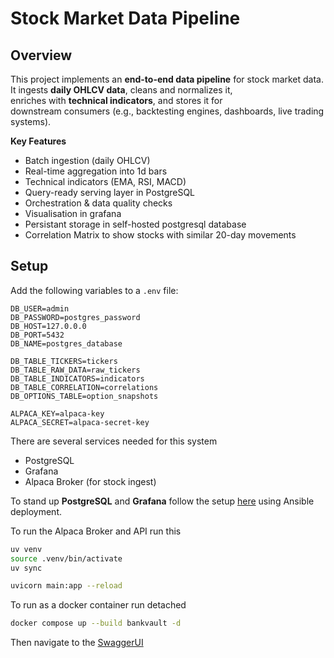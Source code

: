 # Stock Market Data Pipeline

## Overview
This project implements an **end-to-end data pipeline** for stock market data.  
It ingests **daily OHLCV data**, cleans and normalizes it,  
enriches with **technical indicators**, and stores it for  
downstream consumers (e.g., backtesting engines, dashboards, live trading systems).

**Key Features**
- Batch ingestion (daily OHLCV)
- Real-time aggregation into 1d bars
- Technical indicators (EMA, RSI, MACD)
- Query-ready serving layer in PostgreSQL
- Orchestration & data quality checks
- Visualisation in grafana
- Persistant storage in self-hosted postgresql database
- Correlation Matrix to show stocks with similar 20-day movements

## Setup
Add the following variables to a `.env` file:
```
DB_USER=admin
DB_PASSWORD=postgres_password
DB_HOST=127.0.0.0
DB_PORT=5432
DB_NAME=postgres_database

DB_TABLE_TICKERS=tickers
DB_TABLE_RAW_DATA=raw_tickers
DB_TABLE_INDICATORS=indicators
DB_TABLE_CORRELATION=correlations
DB_OPTIONS_TABLE=option_snapshots

ALPACA_KEY=alpaca-key
ALPACA_SECRET=alpaca-secret-key
```

There are several services needed for this system
- PostgreSQL
- Grafana
- Alpaca Broker (for stock ingest)

To stand up **PostgreSQL** and **Grafana** follow the setup [here](https://github.com/keegan-28/monitoring_stack) using Ansible deployment.

To run the Alpaca Broker and API run this
```bash 
uv venv
source .venv/bin/activate
uv sync

uvicorn main:app --reload
```

To run as a docker container run detached
```bash
docker compose up --build bankvault -d
```

Then navigate to the [SwaggerUI](http://0.0.0.0:8000/api/v1/docs)